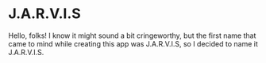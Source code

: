 # J.A.R.V.I.S
Hello, folks! I know it might sound a bit cringeworthy, but the first name that came to mind while creating this app was J.A.R.V.I.S, so I decided to name it J.A.R.V.I.S.
